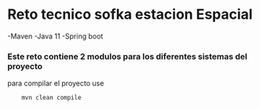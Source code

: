 # Reto tecnico sofka estacion Espacial 
-Maven
-Java 11
-Spring boot
### Este reto contiene 2 modulos para los diferentes sistemas del proyecto 
para compilar el proyecto use 

```shell
    mvn clean compile
```
